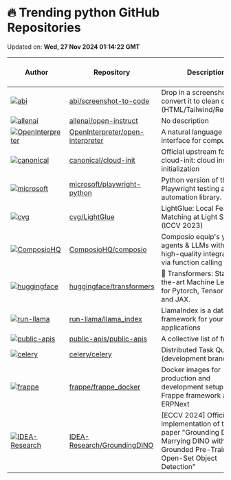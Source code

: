 # 🔥 Trending python GitHub Repositories

Updated on: **Wed, 27 Nov 2024 01:14:22 GMT**

| Author | Repository | Description | Language | ⭐ Total Stars | 🌟 Stars Today |
|--------|------------|-------------|----------|----------------|----------------|
| [![abi](https://avatars.githubusercontent.com/u/23818?s=40&v=4)](https://github.com/abi) | [abi/screenshot-to-code](https://github.com/abi/screenshot-to-code) | Drop in a screenshot and convert it to clean code (HTML/Tailwind/React/Vue) | Python | 62061 | 325 |
| [![allenai](https://avatars.githubusercontent.com/u/17692805?s=40&v=4)](https://github.com/allenai) | [allenai/open-instruct](https://github.com/allenai/open-instruct) | No description | Python | 1698 | 77 |
| [![OpenInterpreter](https://avatars.githubusercontent.com/u/63927363?s=40&v=4)](https://github.com/OpenInterpreter) | [OpenInterpreter/open-interpreter](https://github.com/OpenInterpreter/open-interpreter) | A natural language interface for computers | Python | 56238 | 268 |
| [![canonical](https://avatars.githubusercontent.com/u/18865?s=40&v=4)](https://github.com/canonical) | [canonical/cloud-init](https://github.com/canonical/cloud-init) | Official upstream for the cloud-init: cloud instance initialization | Python | 3006 | 1 |
| [![microsoft](https://avatars.githubusercontent.com/u/17984549?s=40&v=4)](https://github.com/microsoft) | [microsoft/playwright-python](https://github.com/microsoft/playwright-python) | Python version of the Playwright testing and automation library. | Python | 11927 | 6 |
| [![cvg](https://avatars.githubusercontent.com/u/15985472?s=40&v=4)](https://github.com/cvg) | [cvg/LightGlue](https://github.com/cvg/LightGlue) | LightGlue: Local Feature Matching at Light Speed (ICCV 2023) | Python | 3434 | 7 |
| [![ComposioHQ](https://avatars.githubusercontent.com/u/16796008?s=40&v=4)](https://github.com/ComposioHQ) | [ComposioHQ/composio](https://github.com/ComposioHQ/composio) | Composio equip's your AI agents & LLMs with 100+ high-quality integrations via function calling | Python | 11796 | 35 |
| [![huggingface](https://avatars.githubusercontent.com/u/35901082?s=40&v=4)](https://github.com/huggingface) | [huggingface/transformers](https://github.com/huggingface/transformers) | 🤗 Transformers: State-of-the-art Machine Learning for Pytorch, TensorFlow, and JAX. | Python | 135514 | 63 |
| [![run-llama](https://avatars.githubusercontent.com/u/4858925?s=40&v=4)](https://github.com/run-llama) | [run-llama/llama_index](https://github.com/run-llama/llama_index) | LlamaIndex is a data framework for your LLM applications | Python | 36991 | 37 |
| [![public-apis](https://avatars.githubusercontent.com/u/50463866?s=40&v=4)](https://github.com/public-apis) | [public-apis/public-apis](https://github.com/public-apis/public-apis) | A collective list of free APIs | Python | 318739 | 321 |
| [![celery](https://avatars.githubusercontent.com/u/1558?s=40&v=4)](https://github.com/celery) | [celery/celery](https://github.com/celery/celery) | Distributed Task Queue (development branch) | Python | 24947 | 10 |
| [![frappe](https://avatars.githubusercontent.com/u/1040161?s=40&v=4)](https://github.com/frappe) | [frappe/frappe_docker](https://github.com/frappe/frappe_docker) | Docker images for production and development setups of the Frappe framework and ERPNext | Python | 1509 | 3 |
| [![IDEA-Research](https://avatars.githubusercontent.com/u/34858619?s=40&v=4)](https://github.com/IDEA-Research) | [IDEA-Research/GroundingDINO](https://github.com/IDEA-Research/GroundingDINO) | [ECCV 2024] Official implementation of the paper "Grounding DINO: Marrying DINO with Grounded Pre-Training for Open-Set Object Detection" | Python | 6834 | 14 |
